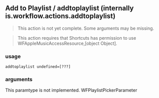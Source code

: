 
## Add to Playlist / addtoplaylist (internally is.workflow.actions.addtoplaylist)

> This action is not yet complete. Some arguments may be missing.


> This action requires that Shortcuts has permission to use WFAppleMusicAccessResource,[object Object].

### usage
`addtoplaylist undefined=[???]`

### arguments
This paramtype is not implemented. WFPlaylistPickerParameter
